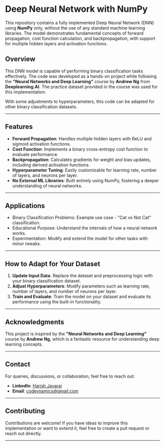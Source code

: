 # Deep Neural Network with NumPy

This repository contains a fully implemented Deep Neural Network (DNN) using **NumPy** only, without the use of any standard machine learning libraries. The model demonstrates fundamental concepts of forward propagation, cost function calculation, and backpropagation, with support for multiple hidden layers and activation functions. 

## Overview

This DNN model is capable of performing binary classification tasks effectively. The code was developed as a hands-on project while following the **"Neural Networks and Deep Learning"** course by **Andrew Ng** from **Deeplearning.AI**. The practice dataset provided in the course was used for this implementation. 

With some adjustments to hyperparameters, this code can be adapted for other binary classification datasets.

---

## Features

- **Forward Propagation**: Handles multiple hidden layers with ReLU and sigmoid activation functions.
- **Cost Function**: Implements a binary cross-entropy cost function to evaluate performance.
- **Backpropagation**: Calculates gradients for weight and bias updates, including derived activation functions.
- **Hyperparameter Tuning**: Easily customizable for learning rate, number of layers, and neurons per layer.
- **No External ML Libraries**: Built entirely using NumPy, fostering a deeper understanding of neural networks.

---

## Applications

- Binary Classification Problems: Example use case - "Cat vs Not Cat" classification.
- Educational Purpose: Understand the internals of how a neural network works.
- Experimentation: Modify and extend the model for other tasks with minor tweaks.

---

## How to Adapt for Your Dataset

1. **Update Input Data**: Replace the dataset and preprocessing logic with your binary classification dataset.  
2. **Adjust Hyperparameters**: Modify parameters such as learning rate, number of layers, and number of neurons per layer.  
3. **Train and Evaluate**: Train the model on your dataset and evaluate its performance using the built-in functionality.

---

## Acknowledgments

This project is inspired by the **"Neural Networks and Deep Learning"** course by **Andrew Ng**, which is a fantastic resource for understanding deep learning concepts.

---

## Contact

For queries, discussions, or collaboration, feel free to reach out:  
- **LinkedIn**: [Harish Jayaraj](https://linkedin.com/in/harish-jayaraj)  
- **Email**: codeynamics@gmail.com 

---

## Contributing

Contributions are welcome! If you have ideas to improve this implementation or want to extend it, feel free to create a pull request or reach out directly.

--- 
